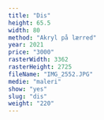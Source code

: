 ```yaml
---
title: "Dis"
height: 65.5
width: 80
method: "Akryl på lærred"
year: 2021
price: "3000"
rasterWidth: 3362
rasterHeight: 2725
fileName: "IMG_2552.JPG"
medie: "maleri"
show: "yes"
slug: "dis"
weight: "220"
---
```

